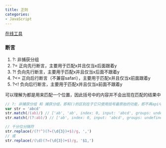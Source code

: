 ```yaml
---
title: 正则
categories: 
- JavaScript
---
```


[在线工具](https://regexper.com/)

### 断言

1. ?: 非捕获分组
2. ?= 正向先行断言，主要用于匹配x并且仅当x后面跟着y
3. ?! 负向先行断言，主要用于匹配x并且仅当x后面不跟着y
4. ?<= 正向后行断言（不兼容safari），主要用于匹配x并且仅当x前面跟着y
5. ?<! 负向后行断言，主要用于匹配x并且仅当x前面不跟着y

可以理解为都是用来匹配一个位置，因此括号中的内容并不会出现在匹配的结果中

```js
// ?: 非捕获分组 和 捕获分组，即和()的区别在于它只使用括号最原始的功能，即不再api中引用，也不在正则里反向引用
var str = 'abcd'
str.match(/(ab)/) // ['ab', 'ab', index: 0, input: 'abcd', groups: undefined]
str.match(/(?:ab)/) // ['ab', index: 0, input: 'abcd', groups: undefined]

// 千分位分隔符
str.replace(/(?!^)(?=(\d{3})+$)/g, ',')
// 或
str.replace(/(\d)(?=(\d{3})+$)/g, '$1,')
```